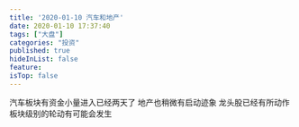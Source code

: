 ```yaml
---
title: '2020-01-10 汽车和地产'
date: 2020-01-10 17:37:40
tags: ["大盘"]
categories: "投资"
published: true
hideInList: false
feature: 
isTop: false
---
```

汽车板块有资金小量进入已经两天了
地产也稍微有启动迹象
龙头股已经有所动作
板块级别的轮动有可能会发生
<!-- more -->
